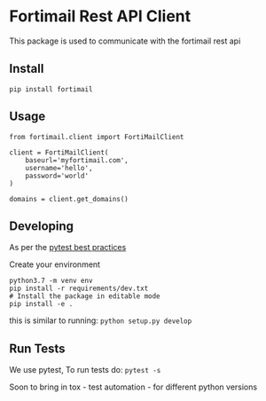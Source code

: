 # Fortimail Rest API Client

This package is used to communicate with the fortimail rest api

## Install

    pip install fortimail

## Usage

    from fortimail.client import FortiMailClient
    
    client = FortiMailClient(
        baseurl='myfortimail.com',
        username='hello',
        password='world'
    )
    
    domains = client.get_domains()

## Developing

As per the [pytest best practices](https://docs.pytest.org/en/latest/goodpractices.html#test-discovery)

Create your environment

    python3.7 -m venv env
    pip install -r requirements/dev.txt
    # Install the package in editable mode
    pip install -e .

this is similar to running: `python setup.py develop`

## Run Tests

We use pytest, To run tests do: `pytest -s`

Soon to bring in tox - test automation - for different python versions
